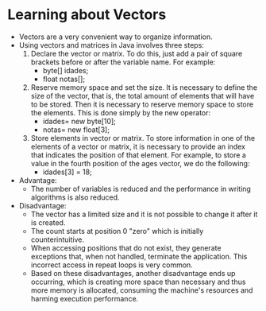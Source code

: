 # Learning about Vectors

- Vectors are a very convenient way to organize information.
- Using vectors and matrices in Java involves three steps:
    1. Declare the vector or matrix. To do this, just add a pair of square brackets before or after the variable name. For example:
        - byte[] idades; 
        - float notas[];
    2. Reserve memory space and set the size. It is necessary to define the size of the vector, that is, the total amount of elements that will have to be stored. Then it is necessary to reserve memory space to store the elements. This is done simply by the new operator:
        - idades= new byte[10];
        - notas= new float[3];
    3. Store elements in vector or matrix. To store information in one of the elements of a vector or matrix, it is necessary to provide an index that indicates the position of that element. For example, to store a value in the fourth position of the ages vector, we do the following:
        - idades[3] = 18;
- Advantage:
    - The number of variables is reduced and the performance in writing algorithms is also reduced.
- Disadvantage:
    - The vector has a limited size and it is not possible to change it after it is created.
    - The count starts at position 0 "zero" which is initially counterintuitive.
    - When accessing positions that do not exist, they generate exceptions that, when not handled, terminate the application. This incorrect access in repeat loops is very common.
    - Based on these disadvantages, another disadvantage ends up occurring, which is creating more space than necessary and thus more memory is allocated, consuming the machine's resources and harming execution performance.

